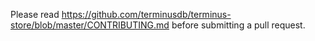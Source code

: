 Please read https://github.com/terminusdb/terminus-store/blob/master/CONTRIBUTING.md
before submitting a pull request.
